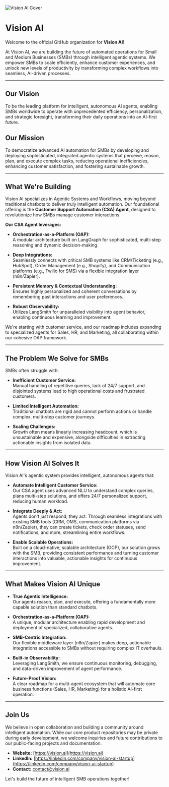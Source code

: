 ![Vision AI Cover](cover)

# Vision AI

Welcome to the official GitHub organization for **Vision AI**!

At Vision AI, we are building the future of automated operations for Small and Medium Businesses (SMBs) through intelligent agentic systems. We empower SMBs to scale efficiently, enhance customer experiences, and unlock new levels of productivity by transforming complex workflows into seamless, AI-driven processes.

---

## Our Vision

To be the leading platform for intelligent, autonomous AI agents, enabling SMBs worldwide to operate with unprecedented efficiency, personalization, and strategic foresight, transforming their daily operations into an AI-first future.

## Our Mission

To democratize advanced AI automation for SMBs by developing and deploying sophisticated, integrated agentic systems that perceive, reason, plan, and execute complex tasks, reducing operational inefficiencies, enhancing customer satisfaction, and fostering sustainable growth.

---

## What We're Building

Vision AI specializes in Agentic Systems and Workflows, moving beyond traditional chatbots to deliver truly intelligent automation. Our foundational offering is the **Customer Support Automation (CSA) Agent**, designed to revolutionize how SMBs manage customer interactions.

**Our CSA Agent leverages:**

- **Orchestration-as-a-Platform (OAP):**  
  A modular architecture built on LangGraph for sophisticated, multi-step reasoning and dynamic decision-making.

- **Deep Integrations:**  
  Seamlessly connects with critical SMB systems like CRM/Ticketing (e.g., HubSpot), Order Management (e.g., Shopify), and Communication platforms (e.g., Twilio for SMS) via a flexible integration layer (n8n/Zapier).

- **Persistent Memory & Contextual Understanding:**  
  Ensures highly personalized and coherent conversations by remembering past interactions and user preferences.

- **Robust Observability:**  
  Utilizes LangSmith for unparalleled visibility into agent behavior, enabling continuous learning and improvement.

We're starting with customer service, and our roadmap includes expanding to specialized agents for Sales, HR, and Marketing, all collaborating within our cohesive OAP framework.

---

## The Problem We Solve for SMBs

SMBs often struggle with:

- **Inefficient Customer Service:**  
  Manual handling of repetitive queries, lack of 24/7 support, and disjointed systems lead to high operational costs and frustrated customers.

- **Limited Intelligent Automation:**  
  Traditional chatbots are rigid and cannot perform actions or handle complex, multi-step customer journeys.

- **Scaling Challenges:**  
  Growth often means linearly increasing headcount, which is unsustainable and expensive, alongside difficulties in extracting actionable insights from isolated data.

---

## How Vision AI Solves It

Vision AI's agentic system provides intelligent, autonomous agents that:

- **Automate Intelligent Customer Service:**  
  Our CSA agent uses advanced NLU to understand complex queries, plans multi-step solutions, and offers 24/7 personalized support, reducing human workload.

- **Integrate Deeply & Act:**  
  Agents don't just respond; they act. Through seamless integrations with existing SMB tools (CRM, OMS, communication platforms via n8n/Zapier), they can create tickets, check order statuses, send notifications, and more, streamlining entire workflows.

- **Enable Scalable Operations:**  
  Built on a cloud-native, scalable architecture (GCP), our solution grows with the SMB, providing consistent performance and turning customer interactions into valuable, actionable insights for continuous improvement.

---

## What Makes Vision AI Unique

- **True Agentic Intelligence:**  
  Our agents reason, plan, and execute, offering a fundamentally more capable solution than standard chatbots.

- **Orchestration-as-a-Platform (OAP):**  
  A unique, modular architecture enabling rapid development and deployment of specialized, collaborative agents.

- **SMB-Centric Integration:**  
  Our flexible middleware layer (n8n/Zapier) makes deep, actionable integrations accessible to SMBs without requiring complex IT overhauls.

- **Built-in Observability:**  
  Leveraging LangSmith, we ensure continuous monitoring, debugging, and data-driven improvement of agent performance.

- **Future-Proof Vision:**  
  A clear roadmap for a multi-agent ecosystem that will automate core business functions (Sales, HR, Marketing) for a holistic AI-first operation.

---

## Join Us

We believe in open collaboration and building a community around intelligent automation. While our core product repositories may be private during early development, we welcome inquiries and future contributions to our public-facing projects and documentation.

- **Website:** [https://vision.ai](https://vision.ai)  
- **LinkedIn:** [https://linkedin.com/company/vision-ai-startup](https://linkedin.com/company/vision-ai-startup)  
- **Contact:** contact@vision.ai

Let's build the future of intelligent SMB operations together!

